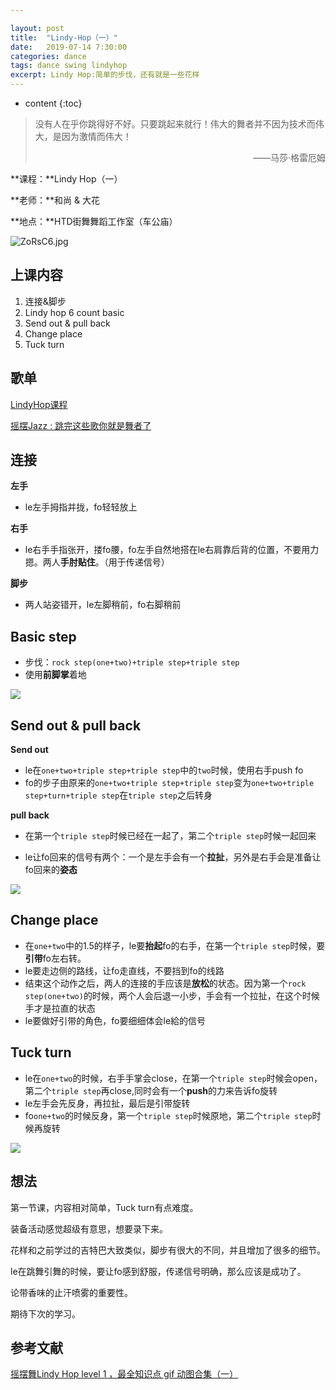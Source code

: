 ```yaml
---

layout: post
title:  "Lindy-Hop（一）"
date:   2019-07-14 7:30:00
categories: dance
tags: dance swing lindyhop
excerpt: Lindy Hop:简单的步伐，还有就是一些花样
---
```


* content
{:toc}
> 没有人在乎你跳得好不好。只要跳起来就行！伟大的舞者并不因为技术而伟大，是因为激情而伟大！
>
> <p align="right">——马莎·格雷厄姆　　</p>

**课程：**Lindy Hop（一）

**老师：**和尚 & 大花

**地点：**HTD街舞舞蹈工作室（车公庙）


![ZoRsC6.jpg](https://s2.ax1x.com/2019/07/15/ZoRsC6.jpg)

## 上课内容

1. 连接&脚步
2. Lindy hop 6 count  basic
3. Send out & pull back
4. Change place
5. Tuck turn



## 歌单

[LindyHop课程](https://music.163.com/#/playlist?id=505951572&userid=248650100)

[摇摆Jazz : 跳完这些歌你就是舞者了](https://music.163.com/playlist/311055808/248650100/?userid=248650100)



## 连接

**左手**

- le左手拇指并拢，fo轻轻放上

**右手**

- le右手手指张开，搂fo腰，fo左手自然地搭在le右肩靠后背的位置，不要用力摁。两人**手肘贴住**。（用于传递信号）

**脚步**

- 两人站姿错开，le左脚稍前，fo右脚稍前

## Basic step

- 步伐：`rock step(one+two)+triple step+triple step`
- 使用**前脚掌**着地

![](http://image109.360doc.com/DownloadImg/2019/04/1714/159094970_5_20190417024720237)





## Send out & pull back

**Send out**

- le在`one+two+triple step+triple step`中的`two`时候，使用右手push fo
- fo的步子由原来的`one+two+triple step+triple step`变为`one+two+triple step+turn+triple step`在`triple step`之后转身

**pull back**

- 在第一个`triple step`时候已经在一起了，第二个`triple step`时候一起回来

- le让fo回来的信号有两个：一个是左手会有一个**拉扯**，另外是右手会是准备让fo回来的**姿态**

  

![](http://image109.360doc.com/DownloadImg/2019/04/1714/159094970_7_20190417024720691)



## Change place

- 在`one+two`中的1.5的样子，le要**抬起**fo的右手，在第一个`triple step`时候，要**引带**fo左右转。
- le要走边侧的路线，让fo走直线，不要挡到fo的线路
- 结束这个动作之后，两人的连接的手应该是**放松**的状态。因为第一个`rock step(one+two)`的时候，两个人会后退一小步，手会有一个拉扯，在这个时候手才是拉直的状态
- le要做好引带的角色，fo要细细体会le給的信号

## Tuck turn

- le在`one+two`的时候，右手手掌会close，在第一个`triple step`时候会open，第二个`triple step`再close,同时会有一个**push**的力来告诉fo旋转
- le左手会先反身，再拉扯，最后是引带旋转
- fo`one+two`的时候反身，第一个`triple step`时候原地，第二个`triple step`时候再旋转

![](http://image109.360doc.com/DownloadImg/2019/04/1714/159094970_8_20190417024720831)



## 想法

第一节课，内容相对简单，Tuck turn有点难度。

装备活动感觉超级有意思，想要录下来。

花样和之前学过的吉特巴大致类似，脚步有很大的不同，并且增加了很多的细节。

le在跳舞引舞的时候，要让fo感到舒服，传递信号明确，那么应该是成功了。

论带香味的止汗喷雾的重要性。

期待下次的学习。



## 参考文献

[摇摆舞Lindy Hop level 1 ，最全知识点 gif 动图合集（一）](http://www.360doc.com/showweb/0/0/848790952.aspx)

